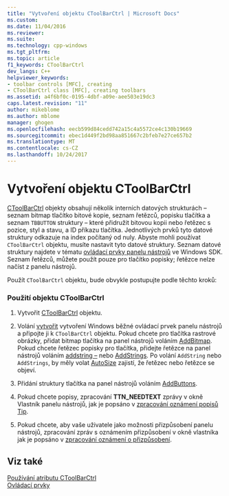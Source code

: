 ```yaml
---
title: "Vytvoření objektu CToolBarCtrl | Microsoft Docs"
ms.custom: 
ms.date: 11/04/2016
ms.reviewer: 
ms.suite: 
ms.technology: cpp-windows
ms.tgt_pltfrm: 
ms.topic: article
f1_keywords: CToolBarCtrl
dev_langs: C++
helpviewer_keywords:
- toolbar controls [MFC], creating
- CToolBarCtrl class [MFC], creating toolbars
ms.assetid: a4f6bf0c-0195-4dbf-a09e-aee503e19dc3
caps.latest.revision: "11"
author: mikeblome
ms.author: mblome
manager: ghogen
ms.openlocfilehash: eecb599d84cedd742a15c4a5572ce4c130b19669
ms.sourcegitcommit: ebec1d449f2bd98aa851667c2bfeb7e27ce657b2
ms.translationtype: MT
ms.contentlocale: cs-CZ
ms.lasthandoff: 10/24/2017
---
```

# <a name="creating-a-ctoolbarctrl-object"></a>Vytvoření objektu CToolBarCtrl
[CToolBarCtrl](../mfc/reference/ctoolbarctrl-class.md) objekty obsahují několik interních datových strukturách – seznam bitmap tlačítko bitové kopie, seznam řetězců, popisku tlačítka a seznam `TBBUTTON` struktury – které přidružit bitovou kopii nebo řetězec s pozice, styl a stavu, a ID příkazu tlačítka. Jednotlivých prvků tyto datové struktury odkazuje na index počítaný od nuly. Abyste mohli používat `CToolBarCtrl` objektu, musíte nastavit tyto datové struktury. Seznam datové struktury najdete v tématu [ovládací prvky panelu nástrojů](https://msdn.microsoft.com/library/47xcww9x.aspx) ve Windows SDK. Seznam řetězců, můžete použít pouze pro tlačítko popisky; řetězce nelze načíst z panelu nástrojů.  
  
 Použít `CToolBarCtrl` objektu, bude obvykle postupujte podle těchto kroků:  
  
### <a name="to-use-a-ctoolbarctrl-object"></a>Použití objektu CToolBarCtrl  
  
1.  Vytvořit [CToolBarCtrl](../mfc/reference/ctoolbarctrl-class.md) objektu.  
  
2.  Volání [vytvořit](../mfc/reference/ctoolbarctrl-class.md#create) vytvoření Windows běžné ovládací prvek panelu nástrojů a připojte ji k `CToolBarCtrl` objektu. Pokud chcete pro tlačítka rastrové obrázky, přidat bitmap tlačítka na panel nástrojů voláním [AddBitmap](../mfc/reference/ctoolbarctrl-class.md#addbitmap). Pokud chcete řetězec popisky pro tlačítka, přidejte řetězce na panel nástrojů voláním [addstring –](../mfc/reference/ctoolbarctrl-class.md#addstring) nebo [AddStrings](../mfc/reference/ctoolbarctrl-class.md#addstrings). Po volání `AddString` nebo `AddStrings`, by měly volat [AutoSize](../mfc/reference/ctoolbarctrl-class.md#autosize) zajistí, že řetězec nebo řetězce se objeví.  
  
3.  Přidání struktury tlačítka na panel nástrojů voláním [AddButtons](../mfc/reference/ctoolbarctrl-class.md#addbuttons).  
  
4.  Pokud chcete popisy, zpracování **TTN_NEEDTEXT** zprávy v okně Vlastník panelu nástrojů, jak je popsáno v [zpracování oznámení popisů Tip](../mfc/handling-tool-tip-notifications.md).  
  
5.  Pokud chcete, aby vaše uživatele jako možnosti přizpůsobení panelu nástrojů, zpracování zpráv s oznámením přizpůsobení v okně vlastníka jak je popsáno v [zpracování oznámení o přizpůsobení](../mfc/handling-customization-notifications.md).  
  
## <a name="see-also"></a>Viz také  
 [Používání atributu CToolBarCtrl](../mfc/using-ctoolbarctrl.md)   
 [Ovládací prvky](../mfc/controls-mfc.md)

